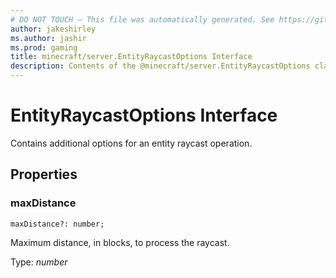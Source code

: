 ```yaml
---
# DO NOT TOUCH — This file was automatically generated. See https://github.com/mojang/minecraftapidocsgenerator to modify descriptions, examples, etc.
author: jakeshirley
ms.author: jashir
ms.prod: gaming
title: minecraft/server.EntityRaycastOptions Interface
description: Contents of the @minecraft/server.EntityRaycastOptions class.
---
```

# EntityRaycastOptions Interface

Contains additional options for an entity raycast operation.

## Properties

### **maxDistance**
`maxDistance?: number;`

Maximum distance, in blocks, to process the raycast.

Type: *number*
